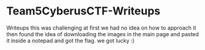 # Team5CyberusCTF-Writeups
Writeups
this was challenging at first
we had no idea on how to approach it then found the idea of downloading the images in the main page
and pasted it inside a notepad and got the flag.
we got lucky  :)
